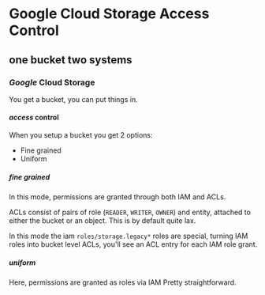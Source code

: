 # Google Cloud Storage Access Control

## one bucket two systems


### _Google_ Cloud Storage

You get a bucket, you can put things in.

#### _access_ control

When you setup a bucket you get 2 options:
- Fine grained
- Uniform

##### _fine_ grained

In this mode, permissions are granted through both IAM and ACLs.

ACLs consist of pairs of role (`READER`, `WRITER`, `OWNER`) and entity,
attached to either the bucket or an object.
This is by default quite lax.

In this mode the iam  `roles/storage.legacy*` roles are special,
turning IAM roles into bucket level ACLs,
you'll see an ACL entry for each IAM role grant.


##### _uniform_

Here, permissions are granted as roles via IAM
Pretty straightforward.
